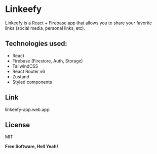 # Linkeefy

Linkeefy is a React + Firebase app that allows you to share your favorite links (social media, personal links, etc).

## Technologies used:

- React
- Firebase (Firestore, Auth, Storage)
- TailwindCSS
- React Router v6
- Zustand
- Styled components

## Link

linkeefy-app.web.app

## License

MIT

**Free Software, Hell Yeah!**

